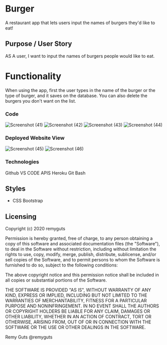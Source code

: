# Burger
A restaurant app that lets users input the names of burgers they'd like to eat!

## Purpose / User Story

AS A user, I want to input the names of burgers people would like to eat.

# Functionality

When using the app, first the user types in the name of the burger or the type of burger, and it saves on the database. You can also delete the burgers you don't want on the list.

### Code 
![Screenshot (41)](https://user-images.githubusercontent.com/56744605/74624331-d09aad80-50fc-11ea-95cf-c2473646fe44.png)
![Screenshot (42)](https://user-images.githubusercontent.com/56744605/74624332-d42e3480-50fc-11ea-8a70-b5e7d47691c8.png)
![Screenshot (43)](https://user-images.githubusercontent.com/56744605/74624338-d7c1bb80-50fc-11ea-9cea-c65576e93063.png)
![Screenshot (44)](https://user-images.githubusercontent.com/56744605/74624342-da241580-50fc-11ea-8d18-a02014026e92.png)



### Deployed Website View 

![Screenshot (45)](https://user-images.githubusercontent.com/56744605/74624512-8fef6400-50fd-11ea-8b07-21b3a2a54332.png)
![Screenshot (46)](https://user-images.githubusercontent.com/56744605/74624514-92ea5480-50fd-11ea-8937-7a6df7ce7ef2.png)



### Technologies
Github
VS CODE
APIS
Heroku
Git Bash



## Styles

- CSS Bootstrap

## Licensing
Copyright (c) 2020 remyguts

Permission is hereby granted, free of charge, to any person obtaining a copy
of this software and associated documentation files (the "Software"), to deal
in the Software without restriction, including without limitation the rights
to use, copy, modify, merge, publish, distribute, sublicense, and/or sell
copies of the Software, and to permit persons to whom the Software is
furnished to do so, subject to the following conditions:

The above copyright notice and this permission notice shall be included in all
copies or substantial portions of the Software.

THE SOFTWARE IS PROVIDED "AS IS", WITHOUT WARRANTY OF ANY KIND, EXPRESS OR
IMPLIED, INCLUDING BUT NOT LIMITED TO THE WARRANTIES OF MERCHANTABILITY,
FITNESS FOR A PARTICULAR PURPOSE AND NONINFRINGEMENT. IN NO EVENT SHALL THE
AUTHORS OR COPYRIGHT HOLDERS BE LIABLE FOR ANY CLAIM, DAMAGES OR OTHER
LIABILITY, WHETHER IN AN ACTION OF CONTRACT, TORT OR OTHERWISE, ARISING FROM,
OUT OF OR IN CONNECTION WITH THE SOFTWARE OR THE USE OR OTHER DEALINGS IN THE
SOFTWARE.



Remy Guts @remyguts

